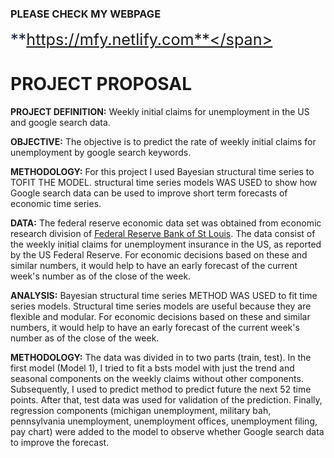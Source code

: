 ### PLEASE CHECK MY WEBPAGE 
<span style="color: #181c36; font-size: 1.8em;">**https://mfy.netlify.com**</span>

# PROJECT PROPOSAL
**PROJECT DEFINITION:** Weekly initial claims for unemployment in the US and google search data.

**OBJECTIVE:** The objective is to predict the rate of weekly initial claims for unemployment by google search keywords.

**METHODOLOGY:** For this project I used Bayesian structural time series to TOFIT THE MODEL. structural time series models WAS USED to show how Google search data can be used to improve short term forecasts of economic time series.

**DATA:** The federal reserve economic data set was obtained from economic research division of [Federal Reserve Bank of St Louis](https://fred.stlouisfed.org). 
The data consist of the weekly initial claims for unemployment insurance in the US, as reported by the US Federal Reserve. For economic decisions based on these and similar numbers, it would help to have an early forecast of the current week's number as of the close of the week. 

**ANALYSIS:** Bayesian structural time series METHOD WAS USED to fit time series models. Structural time series models are useful because they are flexible and modular.
For economic decisions based on these and similar numbers, it would help to have an early forecast of the current week's number as of the close of the week.

**METHODOLOGY:** The data was divided in to two parts (train, test). In the first model (Model 1), I tried to fit a bsts model with just the trend and seasonal components on the weekly claims without other components. Subsequently, I used to predict method to predict future the next 52 time points. 
After that, test data was used for validation of the prediction. Finally, regression components (michigan unemployment, military bah, pennsylvania unemployment, unemployment offices, unemployment filing, pay chart) were added to the model to observe whether Google search data to improve the forecast.
